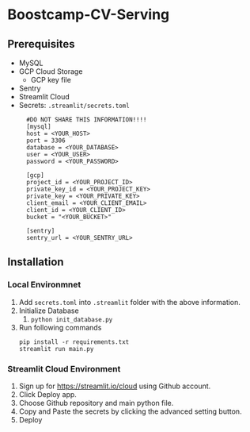 # Boostcamp-CV-Serving

## Prerequisites
- MySQL
- GCP Cloud Storage
  - GCP key file
- Sentry
- Streamlit Cloud
- Secrets: `.streamlit/secrets.toml` 
  ```
    #DO NOT SHARE THIS INFORMATION!!!!
    [mysql]
    host = <YOUR_HOST>
    port = 3306
    database = <YOUR_DATABASE>
    user = <YOUR_USER>
    password = <YOUR_PASSWORD>

    [gcp]
    project_id = <YOUR_PROJECT_ID>
    private_key_id = <YOUR_PROJECT_KEY>
    private_key = <YOUR_PRIVATE_KEY>
    client_email = <YOUR_CLIENT_EMAIL>
    client_id = <YOUR_CLIENT_ID>
    bucket = "<YOUR_BUCKET>"

    [sentry]
    sentry_url = <YOUR_SENTRY_URL>
  ```

## Installation
### Local Environmnet
1. Add `secrets.toml` into `.streamlit` folder with the above information.
2. Initialize Database
   1. ```python init_database.py```
3. Run following commands
    ```
    pip install -r requirements.txt
    streamlit run main.py
    ```

### Streamlit Cloud Environment
1. Sign up for https://streamlit.io/cloud using Github account.
2. Click Deploy app.
3. Choose Github repository and main python file.
4. Copy and Paste the secrets by clicking the advanced setting button.
5. Deploy